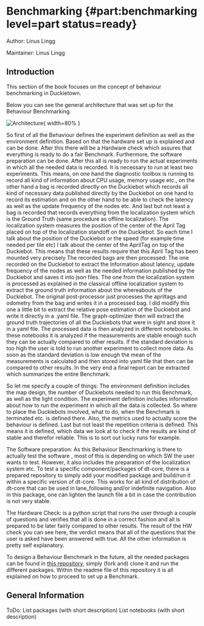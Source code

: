 # Benchmarking {#part:benchmarking level=part status=ready}

Author: Linus Lingg

Maintainer: Linus Lingg

## Introduction
This section of the book focuses on the concept of behaviour benchmarking in Duckietown.

Below you can see the general architecture that was set up for the Behaviour Benchmarking.

![Architecture](/media/Architecture.png){ width=80% }

So first of all the Behaviour defines the experiment definition as well as the environment definition. Based on that the hardware set up is explained and can be done. After this there will be a Hardware check which assures that everything is ready to do a fair Benchmark.
Furthermore, the software preparation can be done.
After this all is ready to run the actual experiments in which all the needed data is recorded. It is necessary to run at least two experiments. This means, on one hand the diagnostic toolbox is running to record all kind of information about CPU usage, memory usage etc., on the other hand a bag is recorded directly on the Duckiebot which records all kind of necessary data published directly by the Duckiebot on one hand to record its estimation and on the other hand to be able to check the latency as well as the update frequency of the nodes etc. And last but not least a bag is recorded that records everything from the localization system which is the Ground Truth (same procedure as offline localization). The localization system measures the position of the center of the April Tag placed on top of the localization standoff on the Duckiebot.
So each time I talk about the position of the Duckiebot or the speed (for example time needed per tile etc) I talk about the center of the AprilTag on top of the Duckiebot. This means that these results require that this April Tag has been mounted very precisely
The recorded bags are then processed:
The one recorded on the Duckiebot to extract the Information about latency, update frequency of the nodes as well as the needed information published by the Duckiebot and saves it into json files. The one from the localization system is processed as explained in the classical offline localization system to extract the ground truth information about the whereabouts of the Duckiebot. The original post-processor just processes the apriltags and odometry from the bag and writes it in a processed bag. I did modify this one a little bit to extract the relative pose estimation of the Duckiebot  and write it directly in a .yaml file. The graph-optimizer then will extract the ground truth trajectories of all the Duckiebots that were in sight and store it in a yaml file.
The processed data is then analyzed in different notebooks. In these notebooks it is analyzed if the measurements are stable enough such they can be actually compared to other results. If the standard deviation is too high the user is told to run another experiment to collect more data. As soon as the standard deviation is low enough the mean of the measurements is calculated and then stored into yaml file that then can be compared to other results.
In the very end a final report can be extracted which summarizes the entire Benchmark.


So let me specify a couple of things:
The environment definition includes the map design, the number of Duckiebots needed to run this Benchmark, as well as the light condition.
The experiment definition includes information about how to run the experiment in which all the data is collected. So where to place the Duckiebots involved, what to do, when the Benchmark is terminated etc. is defined there. Also, the metrics used to actually score the behaviour is defined.
Last but not least the repetition criteria is defined. This means it is defined, which data we look at to check if the results are kind of stable and therefor reliable. This is to sort out lucky runs for example.

The Software preparation: As this Behaviour Benchmarking is there to actually test the software , most of this is depending on which SW the user wants to test. However, it also includes the preparation of the localization system etc. To test a specific component/packages of dt-core, there is a prepared repository to  simply add your modified package and build/run it within a specific version of dt-core. This works for all kind of distribution of dt-core that can be used in lane_following and/or indefinite navigation.
Also in this package, one can lighten the launch file a bit in case the contribution is not very stable.

The Hardware Check: is a python script that runs the user through a couple of questions and verifies that all is done in a correct fashion and all is prepared to be later fairly compared to other results.
The result of the HW check you can see here, the verdict means that all of the questions that the user is asked have been answered with true. All the other information is pretty self explanatory.


To design a Behaviour Benchmark in the future, all the needed packages can be found in [this repository](https://github.com/llingg/behaviour-benchmarking), simply (fork and) clone it and run the different packages.
Within the readme file of this repository it is all explained on how to proceed to set up a Benchmark.

## General Information

ToDo:
List packages (with short description)
List notebooks (with short description)

<minitoc/>
